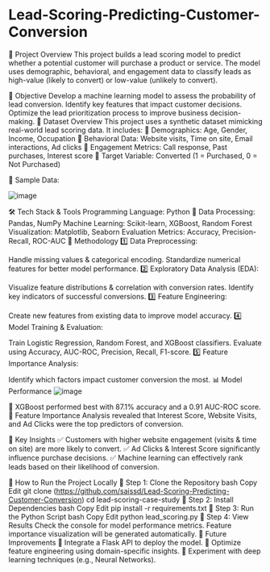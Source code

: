 # Lead-Scoring-Predicting-Customer-Conversion


📌 Project Overview
This project builds a lead scoring model to predict whether a potential customer will purchase a product or service. The model uses demographic, behavioral, and engagement data to classify leads as high-value (likely to convert) or low-value (unlikely to convert).

🎯 Objective
Develop a machine learning model to assess the probability of lead conversion.
Identify key features that impact customer decisions.
Optimize the lead prioritization process to improve business decision-making.
📂 Dataset Overview
This project uses a synthetic dataset mimicking real-world lead scoring data. It includes:
🔹 Demographics: Age, Gender, Income, Occupation
🔹 Behavioral Data: Website visits, Time on site, Email interactions, Ad clicks
🔹 Engagement Metrics: Call response, Past purchases, Interest score
🔹 Target Variable: Converted (1 = Purchased, 0 = Not Purchased)

📌 Sample Data:

![image](https://github.com/user-attachments/assets/1251f417-255f-4f49-bd8b-9cee4a848c79)

🛠️ Tech Stack & Tools
Programming Language: Python 🐍
Data Processing: Pandas, NumPy
Machine Learning: Scikit-learn, XGBoost, Random Forest
Visualization: Matplotlib, Seaborn
Evaluation Metrics: Accuracy, Precision-Recall, ROC-AUC
🚀 Methodology
1️⃣ Data Preprocessing:

Handle missing values & categorical encoding.
Standardize numerical features for better model performance.
2️⃣ Exploratory Data Analysis (EDA):

Visualize feature distributions & correlation with conversion rates.
Identify key indicators of successful conversions.
3️⃣ Feature Engineering:

Create new features from existing data to improve model accuracy.
4️⃣ Model Training & Evaluation:

Train Logistic Regression, Random Forest, and XGBoost classifiers.
Evaluate using Accuracy, AUC-ROC, Precision, Recall, F1-score.
5️⃣ Feature Importance Analysis:

Identify which factors impact customer conversion the most.
📊 Model Performance
![image](https://github.com/user-attachments/assets/cf721bb4-01bd-4ec0-9ddf-61ea1c2fc203)

🔹 XGBoost performed best with 87.1% accuracy and a 0.91 AUC-ROC score.
🔹 Feature Importance Analysis revealed that Interest Score, Website Visits, and Ad Clicks were the top predictors of conversion.

📌 Key Insights
✅ Customers with higher website engagement (visits & time on site) are more likely to convert.
✅ Ad Clicks & Interest Score significantly influence purchase decisions.
✅ Machine learning can effectively rank leads based on their likelihood of conversion.

📁 How to Run the Project Locally
🔹 Step 1: Clone the Repository
bash
Copy
Edit
git clone (https://github.com/saissd/Lead-Scoring-Predicting-Customer-Conversion)
cd lead-scoring-case-study
🔹 Step 2: Install Dependencies
bash
Copy
Edit
pip install -r requirements.txt
🔹 Step 3: Run the Python Script
bash
Copy
Edit
python lead_scoring.py
🔹 Step 4: View Results
Check the console for model performance metrics.
Feature importance visualization will be generated automatically.
🔗 Future Improvements
📌 Integrate a Flask API to deploy the model.
📌 Optimize feature engineering using domain-specific insights.
📌 Experiment with deep learning techniques (e.g., Neural Networks).
